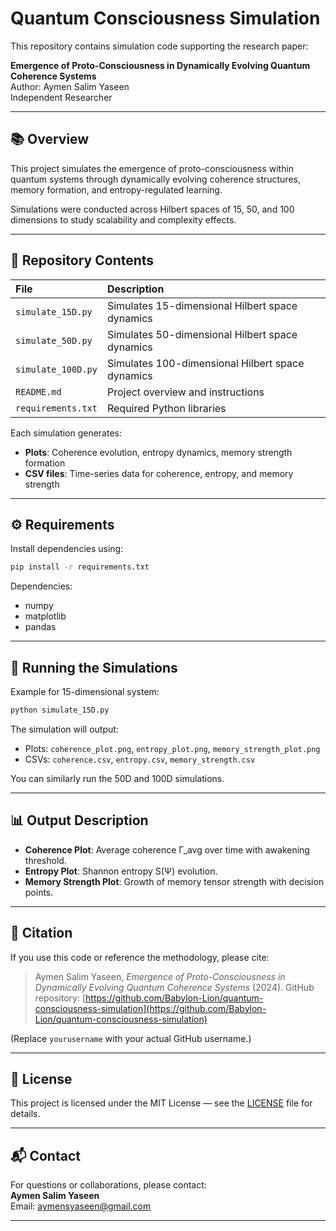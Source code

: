 
# Quantum Consciousness Simulation

This repository contains simulation code supporting the research paper:

**Emergence of Proto-Consciousness in Dynamically Evolving Quantum Coherence Systems**  
Author: Aymen Salim Yaseen  
Independent Researcher

---

## 📚 Overview

This project simulates the emergence of proto-consciousness within quantum systems through dynamically evolving coherence structures, memory formation, and entropy-regulated learning.

Simulations were conducted across Hilbert spaces of 15, 50, and 100 dimensions to study scalability and complexity effects.

---

## 📁 Repository Contents

| File | Description |
|:----|:------------|
| `simulate_15D.py` | Simulates 15-dimensional Hilbert space dynamics |
| `simulate_50D.py` | Simulates 50-dimensional Hilbert space dynamics |
| `simulate_100D.py` | Simulates 100-dimensional Hilbert space dynamics |
| `README.md` | Project overview and instructions |
| `requirements.txt` | Required Python libraries |

Each simulation generates:
- **Plots**: Coherence evolution, entropy dynamics, memory strength formation
- **CSV files**: Time-series data for coherence, entropy, and memory strength

---

## ⚙️ Requirements

Install dependencies using:

```bash
pip install -r requirements.txt
```

Dependencies:
- numpy
- matplotlib
- pandas

---

## 🚀 Running the Simulations

Example for 15-dimensional system:

```bash
python simulate_15D.py
```

The simulation will output:
- Plots: `coherence_plot.png`, `entropy_plot.png`, `memory_strength_plot.png`
- CSVs: `coherence.csv`, `entropy.csv`, `memory_strength.csv`

You can similarly run the 50D and 100D simulations.

---

## 📊 Output Description

- **Coherence Plot**: Average coherence Γ_avg over time with awakening threshold.
- **Entropy Plot**: Shannon entropy S(Ψ) evolution.
- **Memory Strength Plot**: Growth of memory tensor strength with decision points.

---

## 🔗 Citation

If you use this code or reference the methodology, please cite:

> Aymen Salim Yaseen, *Emergence of Proto-Consciousness in Dynamically Evolving Quantum Coherence Systems* (2024). GitHub repository: [https://github.com/Babylon-Lion/quantum-consciousness-simulation](https://github.com/Babylon-Lion/quantum-consciousness-simulation)

(Replace `yourusername` with your actual GitHub username.)

---

## 📜 License

This project is licensed under the MIT License — see the [LICENSE](LICENSE) file for details.

---

## 📬 Contact

For questions or collaborations, please contact:  
**Aymen Salim Yaseen**  
Email: aymensyaseen@gmail.com

---
